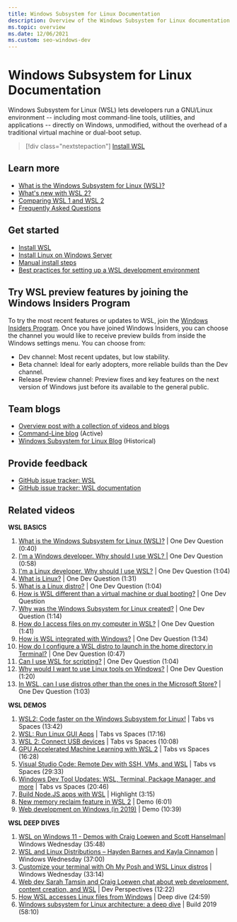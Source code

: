 ```yaml
---
title: Windows Subsystem for Linux Documentation
description: Overview of the Windows Subsystem for Linux documentation.
ms.topic: overview
ms.date: 12/06/2021
ms.custom: seo-windows-dev
---
```


# Windows Subsystem for Linux Documentation

Windows Subsystem for Linux (WSL) lets developers run a GNU/Linux environment -- including most command-line tools, utilities, and applications -- directly on Windows, unmodified, without the overhead of a traditional virtual machine or dual-boot setup.

> [!div class="nextstepaction"]
> [Install WSL](install.md)

## Learn more

* [What is the Windows Subsystem for Linux (WSL)?](about.md)
* [What's new with WSL 2?](compare-versions.md#whats-new-in-wsl-2)
* [Comparing WSL 1 and WSL 2](compare-versions.md)
* [Frequently Asked Questions](faq.yml)

## Get started

* [Install WSL](install.md)
* [Install Linux on Windows Server](install-on-server.md)
* [Manual install steps](install-manual.md)
* [Best practices for setting up a WSL development environment](./setup/environment.md)

## Try WSL preview features by joining the Windows Insiders Program

To try the most recent features or updates to WSL, join the [Windows Insiders Program](https://insider.windows.com/getting-started). Once you have joined Windows Insiders, you can choose the channel you would like to receive preview builds from inside the Windows settings menu. You can choose from:

* Dev channel: Most recent updates, but low stability.
* Beta channel: Ideal for early adopters, more reliable builds than the Dev channel.
* Release Preview channel: Preview fixes and key features on the next version of Windows just before its available to the general public.

## Team blogs

* [Overview post with a collection of videos and blogs](https://blogs.msdn.microsoft.com/commandline/learn-about-windows-console-and-windows-subsystem-for-linux-wsl/)
* [Command-Line blog](https://blogs.msdn.microsoft.com/commandline/) (Active)
* [Windows Subsystem for Linux Blog](/archive/blogs/wsl/) (Historical)

## Provide feedback

* [GitHub issue tracker: WSL](https://github.com/microsoft/WSL/issues)
* [GitHub issue tracker: WSL documentation](https://github.com/MicrosoftDocs/WSL/issues)

## Related videos

**WSL BASICS**

1. [What is the Windows Subsystem for Linux (WSL)?](https://www.youtube.com/watch?v=NYGMY9c90Oo) | One Dev Question (0:40)
1. [I'm a Windows developer. Why should I use WSL? |](https://www.youtube.com/watch?v=sqdHy1rC2t4) One Dev Question (0:58)
1. [I'm a Linux developer. Why should I use WSL?](https://www.youtube.com/watch?v=75JBKfAqH3I) | One Dev Question (1:04)
1. [What is Linux?](https://www.youtube.com/watch?v=jx5I-8_arqM) | One Dev Question (1:31)
1. [What is a Linux distro?](https://www.youtube.com/watch?v=WnzKfwL3Iy0) | One Dev Question (1:04)
1. [How is WSL different than a virtual machine or dual booting?](https://www.youtube.com/watch?v=UMQ5GQix0rs) | One Dev Question
1. [Why was the Windows Subsystem for Linux created?](https://www.youtube.com/watch?v=b9I7NZHni5c) | One Dev Question (1:14)
1. [How do I access files on my computer in WSL?](https://www.youtube.com/watch?v=uUaFNRRS9yo&t=2s) | One Dev Question (1:41)
1. [How is WSL integrated with Windows?](https://www.youtube.com/watch?v=JuJ_Nx_bFEM) | One Dev Question (1:34)
1. [How do I configure a WSL distro to launch in the home directory in Terminal?](https://www.youtube.com/watch?v=n1YSFT5VK-Y) | One Dev Question (0:47)
1. [Can I use WSL for scripting?](https://www.youtube.com/watch?v=teI6WA48_Rg) | One Dev Question (1:04)
1. [Why would I want to use Linux tools on Windows?](https://www.youtube.com/watch?v=OeomwrHLAR4) | One Dev Question (1:20)
1. [In WSL, can I use distros other than the ones in the Microsoft Store?](https://www.youtube.com/watch?v=AfhDwVASD2c) | One Dev Question (1:03)

**WSL DEMOS**

1. [WSL2: Code faster on the Windows Subsystem for Linux!](https://www.youtube.com/watch?v=MrZolfGm8Zk&t=3s) | Tabs vs Spaces (13:42)
1. [WSL: Run Linux GUI Apps](https://www.youtube.com/watch?v=kC3eWRPzeWw) | Tabs vs Spaces (17:16)
1. [WSL 2: Connect USB devices](https://www.youtube.com/watch?v=I2jOuLU4o8E) | Tabs vs Spaces (10:08)
1. [GPU Accelerated Machine Learning with WSL 2](https://www.youtube.com/watch?v=PdxXlZJiuxA) | Tabs vs Spaces (16:28)
1. [Visual Studio Code: Remote Dev with SSH, VMs, and WSL](https://www.youtube.com/watch?v=XkLjxr9iQ-8&t=1s) | Tabs vs Spaces (29:33)
1. [Windows Dev Tool Updates: WSL, Terminal, Package Manager, and more](https://www.youtube.com/watch?v=m5tt9mDRPSw) | Tabs vs Spaces (20:46)
1. [Build Node.JS apps with WSL](https://www.youtube.com/watch?v=lOXatmtBb88) | Highlight (3:15)
1. [New memory reclaim feature in WSL 2](https://www.youtube.com/watch?v=K9GPOHrZgr4) | Demo (6:01)
1. [Web development on Windows (in 2019)](https://www.youtube.com/watch?v=UxWN1BBr1bM) | Demo (10:39)

**WSL DEEP DIVES**

1. [WSL on Windows 11 - Demos with Craig Loewen and Scott Hanselman](https://www.youtube.com/watch?v=pNwatyeXplY)| Windows Wednesday (35:48)
1. [WSL and Linux Distributions – Hayden Barnes and Kayla Cinnamon](https://www.youtube.com/watch?v=kCB3gO32SPs) | Windows Wednesday (37:00)
1. [Customize your terminal with Oh My Posh and WSL Linux distros](https://www.youtube.com/watch?v=uO_F5W2LbSk) | Windows Wednesday (33:14)
1. [Web dev Sarah Tamsin and Craig Loewen chat about web development, content creation, and WSL](https://www.youtube.com/watch?v=ySS8Re6LDTQ) | Dev Perspectives (12:22)
1. [How WSL accesses Linux files from Windows](https://www.youtube.com/watch?v=63wVlI9B3Ac&t=45s) | Deep dive (24:59)
1. [Windows subsystem for Linux architecture: a deep dive](https://www.youtube.com/watch?v=lwhMThePdIo) | Build 2019 (58:10)
